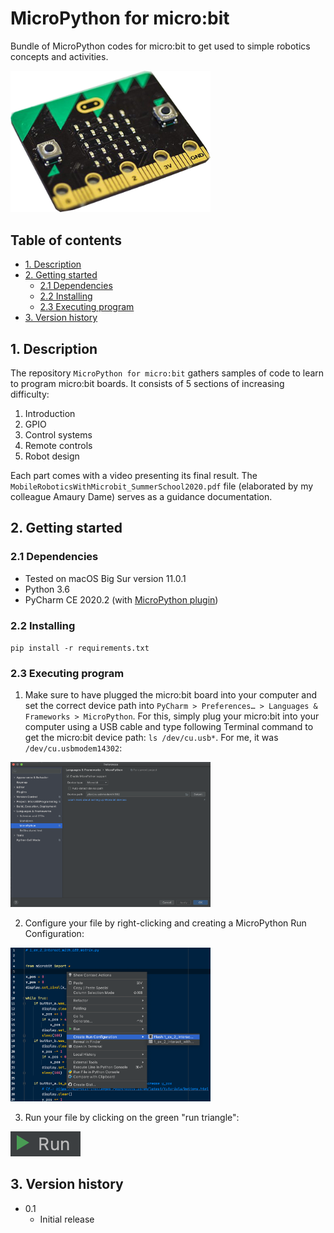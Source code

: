 # MicroPython for micro:bit
Bundle of MicroPython codes for micro:bit to get used to simple robotics
concepts and activities.

<img src="./README_pictures/microbit-board.png" alt="microbit-board.png" style="width: 320px;"/>

## Table of contents
* [1. Description](#1-description)
* [2. Getting started](#2-getting-started)
    * [2.1 Dependencies](#21-dependencies)
    * [2.2 Installing](#22-installing)
    * [2.3 Executing program](#23-executing-program)
* [3. Version history](#3-version-history)

<!-- toc -->

## 1. Description
The repository `MicroPython for micro:bit` gathers samples of code to learn to program micro:bit boards. It consists of 5 sections of increasing difficulty:
1. Introduction
2. GPIO
3. Control systems
4. Remote controls
5. Robot design

Each part comes with a video presenting its final result. The `MobileRoboticsWithMicrobit_SummerSchool2020.pdf`
file (elaborated by my colleague Amaury Dame) serves as a guidance documentation.

## 2. Getting started

### 2.1 Dependencies
* Tested on macOS Big Sur version 11.0.1
* Python 3.6
* PyCharm CE 2020.2 (with [MicroPython plugin](https://github.com/vlasovskikh/intellij-micropython))

### 2.2 Installing
`pip install -r requirements.txt`

### 2.3 Executing program
1. Make sure to have plugged the micro:bit board into your computer and set the
correct device path into `PyCharm > Preferences… > Languages & Frameworks > MicroPython`.
For this, simply plug your micro:bit into your computer using a USB cable and
type following Terminal command to get the micro:bit device path:
`ls /dev/cu.usb*`. For me, it was `/dev/cu.usbmodem14302`: 
<img src="./README_pictures/1_SettingDevicePath.png" alt="1_SettingDevicePath.png" style="width: 320px;"/>

2. Configure your file by right-clicking and creating a MicroPython Run
Configuration: 
<img src="./README_pictures/2_CreateRunConfiguration.png" alt="2_CreateRunConfiguration.png" style="width: 320px;"/>

3. Run your file by clicking on the green "run triangle": 
<img src="./README_pictures/3_Run.png" alt="3_Run.png"/>

## 3. Version history
* 0.1
    * Initial release